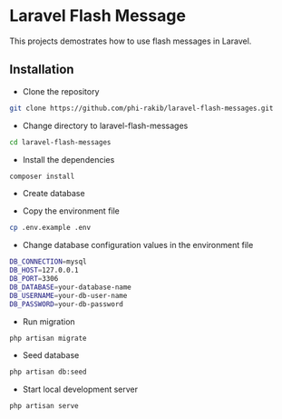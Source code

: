 # Laravel Flash Message

This projects demostrates how to use flash messages in Laravel.

## Installation

- Clone the repository
```bash
git clone https://github.com/phi-rakib/laravel-flash-messages.git
```

- Change directory to laravel-flash-messages
```bash
cd laravel-flash-messages
```

- Install the dependencies
```bash
composer install
```

- Create database

- Copy the environment file
```bash
cp .env.example .env
```

- Change database configuration values in the environment file
```bash
DB_CONNECTION=mysql
DB_HOST=127.0.0.1
DB_PORT=3306
DB_DATABASE=your-database-name
DB_USERNAME=your-db-user-name
DB_PASSWORD=your-db-password
```

- Run migration
```bash
php artisan migrate
```

- Seed database
```bash
php artisan db:seed
```

- Start local development server
```bash
php artisan serve
```